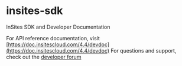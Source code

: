 insites-sdk
===========

InSites SDK and Developer Documentation

For API reference documentation, visit [https://doc.insitescloud.com/4.4/devdoc](https://doc.insitescloud.com/4.4/devdoc)
For questions and support, check out the [developer forum](https://support.intelligentinsites.com/categories/20025292-Developer-Resources)
